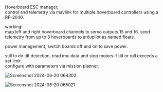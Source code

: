 Hoverboard ESC manager,    
 control and telemetry via mavlink for multiple hoverboard controllers using a RP-2040.    

working:    
map left and right hoverboard channels to servo outputs 15 and 16.
send telemetry from up to 3 hoverboards to ardupilot as named floats. 

power management, switch boards off and on to save power.        

still to do
tilt detection, read imu data and stop motors if tilt or roll exceeds a set limit.     
configure with parameters via mission planner. 


![Screenshot 2024-06-20 064302](https://github.com/geofrancis/Hoverboard_MAVLINK_RC_Telemetry/assets/5570278/07d68d38-3a74-4209-8ff4-57d675d888be)

![Screenshot 2024-06-20 065021](https://github.com/geofrancis/Hoverboard_MAVLINK_RC_Telemetry/assets/5570278/9b51a9fd-1ee1-4779-a814-7b1789b93073)
